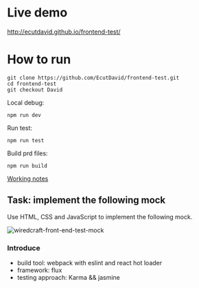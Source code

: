 # Live demo   
http://ecutdavid.github.io/frontend-test/    

# How to run    
```
git clone https://github.com/EcutDavid/frontend-test.git    
cd frontend-test   
git checkout David  
```  

Local debug:  
```
npm run dev
```
Run test:  
```
npm run test
```
Build prd files:  
```
npm run build
```  

[Working notes](https://github.com/EcutDavid/frontend-test/blob/David/WORKING.md)

## Task: implement the following mock

Use HTML, CSS and JavaScript to implement the following mock.

![wiredcraft-front-end-test-mock](https://cldup.com/QNw9nUVmcN-2000x2000.png)

### Introduce

* build tool: webpack with eslint and react hot loader   
* framework: flux    
* testing approach: Karma && jasmine

